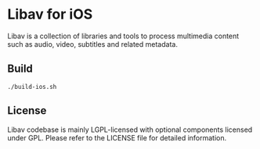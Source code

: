 Libav for iOS
=====

Libav is a collection of libraries and tools to process multimedia content
such as audio, video, subtitles and related metadata.

## Build

```./build-ios.sh ```

## License

Libav codebase is mainly LGPL-licensed with optional components licensed under
GPL. Please refer to the LICENSE file for detailed information.
